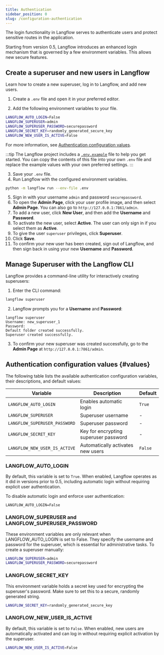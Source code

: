 ```yaml
---
title: Authentication
sidebar_position: 0
slug: /configuration-authentication
---
```


The login functionality in Langflow serves to authenticate users and protect sensitive routes in the application.

Starting from version 0.5, Langflow introduces an enhanced login mechanism that is governed by a few environment variables. This allows new secure features.

## Create a superuser and new users in Langflow

Learn how to create a new superuser, log in to Langflow, and add new users.

1. Create a `.env` file and open it in your preferred editor.

2. Add the following environment variables to your file.

```bash
LANGFLOW_AUTO_LOGIN=False
LANGFLOW_SUPERUSER=admin
LANGFLOW_SUPERUSER_PASSWORD=securepassword
LANGFLOW_SECRET_KEY=randomly_generated_secure_key
LANGFLOW_NEW_USER_IS_ACTIVE=False
```

For more information, see [Authentication configuration values](#values).

:::tip
The Langflow project includes a [`.env.example`](https://github.com/langflow-ai/langflow/blob/main/.env.example) file to help you get started.
You can copy the contents of this file into your own `.env` file and replace the example values with your own preferred settings.
:::

3. Save your `.env` file.
4. Run Langflow with the configured environment variables.

```bash
python -m langflow run --env-file .env
```

5. Sign in with your username `admin` and password `securepassword`.
6. To open the **Admin Page**, click your user profile image, and then select **Admin Page**.
   You can also go to `http://127.0.0.1:7861/admin`.
7. To add a new user, click **New User**, and then add the **Username** and **Password**.
8. To activate the new user, select **Active**.
   The user can only sign in if you select them as **Active**.
9. To give the user `superuser` privileges, click **Superuser**.
10. Click **Save**.
11. To confirm your new user has been created, sign out of Langflow, and then sign back in using your new **Username** and **Password**.

## Manage Superuser with the Langflow CLI

Langflow provides a command-line utility for interactively creating superusers:

1. Enter the CLI command:

```bash
langflow superuser
```

2. Langflow prompts you for a **Username** and **Password**:

```
langflow superuser
Username: new_superuser_1
Password:
Default folder created successfully.
Superuser created successfully.
```

3. To confirm your new superuser was created successfully, go to the **Admin Page** at `http://127.0.0.1:7861/admin`.

## Authentication configuration values {#values}

The following table lists the available authentication configuration variables, their descriptions, and default values:

| Variable                      | Description                           | Default |
| ----------------------------- | ------------------------------------- | ------- |
| `LANGFLOW_AUTO_LOGIN`         | Enables automatic login               | `True`  |
| `LANGFLOW_SUPERUSER`          | Superuser username                    | -       |
| `LANGFLOW_SUPERUSER_PASSWORD` | Superuser password                    | -       |
| `LANGFLOW_SECRET_KEY`         | Key for encrypting superuser password | -       |
| `LANGFLOW_NEW_USER_IS_ACTIVE` | Automatically activates new users     | `False` |

### LANGFLOW_AUTO_LOGIN

By default, this variable is set to `True`. When enabled, Langflow operates as it did in versions prior to 0.5, including automatic login without requiring explicit user authentication.

To disable automatic login and enforce user authentication:

```shell
LANGFLOW_AUTO_LOGIN=False
```

### LANGFLOW_SUPERUSER and LANGFLOW_SUPERUSER_PASSWORD

These environment variables are only relevant when LANGFLOW_AUTO_LOGIN is set to False. They specify the username and password for the superuser, which is essential for administrative tasks.
To create a superuser manually:

```bash
LANGFLOW_SUPERUSER=admin
LANGFLOW_SUPERUSER_PASSWORD=securepassword
```

### LANGFLOW_SECRET_KEY

This environment variable holds a secret key used for encrypting the superuser's password. Make sure to set this to a secure, randomly generated string.

```bash
LANGFLOW_SECRET_KEY=randomly_generated_secure_key
```

### LANGFLOW_NEW_USER_IS_ACTIVE

By default, this variable is set to `False`. When enabled, new users are automatically activated and can log in without requiring explicit activation by the superuser.

```bash
LANGFLOW_NEW_USER_IS_ACTIVE=False
```